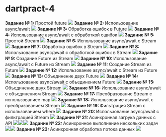 # dartpract-4
<strong>Задание № 1: </strong>Простой future
![](https://github.com/kvaskvasych/dartpract-4/raw/main/practdart4/1.jpg)
<strong>Задание № 2: </strong>Использование async/await
![](https://github.com/kvaskvasych/dartpract-4/raw/main/practdart4/2.jpg)
<strong>Задание № 3: </strong>Обработка ошибок в Future
![](https://github.com/kvaskvasych/dartpract-4/raw/main/practdart4/3.jpg)
<strong>Задание № 4: </strong>Использование async/await с обработкой ошибок
![](https://github.com/kvaskvasych/dartpract-4/raw/main/practdart4/4.jpg)
<strong>Задание № 5: </strong>Простой Stream
![](https://github.com/kvaskvasych/dartpract-4/raw/main/practdart4/5.jpg)
<strong>Задание № 6: </strong>Использование async/await с Stream
![](https://github.com/kvaskvasych/dartpract-4/raw/main/practdart4/6.jpg)
<strong>Задание № 7: </strong>Обработка ошибок в Stream
![](https://github.com/kvaskvasych/dartpract-4/raw/main/practdart4/7.jpg)
<strong>Задание № 8: </strong>Использование async/await с обработкой ошибок в Stream
![](https://github.com/kvaskvasych/dartpract-4/raw/main/practdart4/8.jpg)
<strong>Задание № 9: </strong>Создание Future из Stream
![](https://github.com/kvaskvasych/dartpract-4/raw/main/practdart4/9.jpg)
<strong>Задание № 10: </strong>Использование async/await с Future из Stream
![](https://github.com/kvaskvasych/dartpract-4/raw/main/practdart4/10.jpg)
<strong>Задание № 11: </strong>Создание Stream из Future
![](https://github.com/kvaskvasych/dartpract-4/raw/main/practdart4/11.jpg)
<strong>Задание № 12: </strong>Использование async/await с Stream из Future
![](https://github.com/kvaskvasych/dartpract-4/raw/main/practdart4/12.jpg)
<strong>Задание № 13: </strong> Объединение двух Future
![](https://github.com/kvaskvasych/dartpract-4/raw/main/practdart4/13.jpg)
<strong>Задание № 14: </strong>Использование async/await с объединением Future
![](https://github.com/kvaskvasych/dartpract-4/raw/main/practdart4/14.jpg)
<strong>Задание № 15: </strong>Объединение двух Stream
![](https://github.com/kvaskvasych/dartpract-4/raw/main/practdart4/15.jpg)
<strong>Задание № 16: </strong>Использование async/await с объединением Stream
![](https://github.com/kvaskvasych/dartpract-4/raw/main/practdart4/16.jpg)
<strong>Задание № 17: </strong>Преобразование Stream с использованиее map
![](https://github.com/kvaskvasych/dartpract-4/raw/main/practdart4/17.jpg)
<strong>Задание № 18: </strong>Использование async/await с преобразованием Stream
![](https://github.com/kvaskvasych/dartpract-4/raw/main/practdart4/18.jpg)
<strong>Задание № 19: </strong>Фильтрация Stream с использованием where
![](https://github.com/kvaskvasych/dartpract-4/raw/main/practdart4/19.jpg)
<strong>Задание № 20: </strong>Использование async/await с фильтрацией Stream
![](https://github.com/kvaskvasych/dartpract-4/raw/main/practdart4/20.jpg)
<strong>Задание № 21: </strong>Асинхронная загрука данных с API
![](https://github.com/kvaskvasych/dartpract-4/raw/main/practdart4/21.1.jpg)![](https://github.com/kvaskvasych/dartpract-4/raw/main/practdart4/21.2.jpg)![](https://github.com/kvaskvasych/dartpract-4/raw/main/practdart4/21.3.jpg)
<strong>Задание № 22: </strong>Асинхронное выполнение нескольких задач
![](https://github.com/kvaskvasych/dartpract-4/raw/main/practdart4/22.1.jpg)![](https://github.com/kvaskvasych/dartpract-4/raw/main/practdart4/22.2.jpg)
<strong>Задание № 23: </strong>Асинхронная обработка потока данных
![](https://github.com/kvaskvasych/dartpract-4/raw/main/practdart4/23.jpg)
